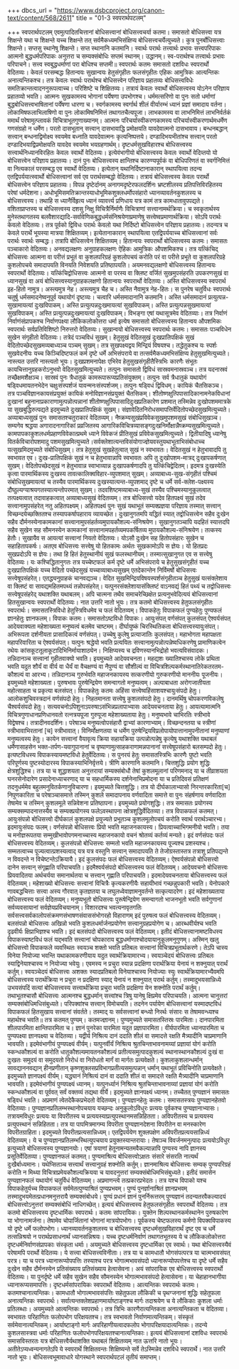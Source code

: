 +++
dbcs_url = "https://www.dsbcproject.org/canon-text/content/568/2611"
title = "01-3 स्वपरार्थपटलम्"

+++
स्वपरार्थपटलम्
एवमुत्पादितचित्तानां बोधिसत्त्वानां बोधिसत्त्वचर्या कतमा। समासतो बोधिसत्त्वा यत्र शिक्षन्ते यथा च शिक्षन्ते यच्च शिक्षन्ते तत् सर्वमैकध्यमभिसंक्षिप्य बोधिसत्त्वचर्येत्युच्यते।
कुत्र पुनर्बोधिसत्त्वाः शिक्षन्ते। सप्तसु स्थानेषु शिक्षन्ते। सप्त स्थानानि कतमानि। स्वार्थः परार्थः तत्त्वार्थः प्रभावः सत्त्वपरिपाकः आत्मनो बुद्धधर्मपरिपाकः अनुत्तरा च सम्यक्संबोधिः सप्तमं स्थानम्।
उद्धानम्। 
स्व-परार्थश्च तत्त्वार्थः प्रभावः परिपाचने। 
सत्त्व स्वबुद्धधर्माणां परा बोधिश्च सप्तमी॥
स्वपरार्थः कतमः समासतो दशविधः स्वपरार्थो वेदितव्यः। केवलं परसम्बद्धः हितान्वयः सुखान्वयः हेतुसंगृहीतः फलसंगृहीतः एहिकः आमुत्रिकः आत्यन्तिकः अनात्यन्तिकश्च।
तत्र केवलः स्वार्थः परार्थश्च बोधिसत्त्वेन परिज्ञाय प्रहातव्यः बोधिसत्त्वविधेः समतिक्रान्तत्वादननुरूपत्वाच्च। परिशिष्टे च शिक्षितव्यः। तत्रायं केवलः स्वार्थो बोधिसत्त्वस्य योऽनेन परिज्ञाय प्रहातव्यो भवति। आत्मनः सुखकामस्य भोगानां पर्येषणा उपभोगश्च। धर्ममत्सरिणो वा पुनः सतो धर्माणां बुद्धबोधिसत्त्वभाषितानां पर्येंषणा धारणा च। स्वर्गकामस्य स्वर्गार्थ शीलं वीर्यारम्भं ध्यानं प्रज्ञां समादाय वर्तना। लोकामिषफलाभिलाषिणो वा पुनः लोकामिषनिमित्तं तथागतचैत्यपूजा। लाभकामस्य वा लाभनिमित्तं लाभनिर्वर्तकं ममार्थं परेषामुत्प्लावकं विचित्राभूतगुणाख्यानम्। आत्मनः परिचर्यास्वीकरणकामस्य परिचर्यास्वीकरणार्थमधर्मेण गणसंग्रहो न धर्मेण। परतो दासभूतान् सत्त्वान् दासभावाद्धि प्रमोक्षयति यावदेवात्मनो दासभावाय। बन्धनबद्धान् सत्त्वान् बन्धनाद्विमोक्ष्य स्वयमेव बध्नाति यावदेवात्मनः कृत्यनिष्पत्तये। दण्डादिभयभीतांश्च सत्त्वान् परतो दण्डादिभयाद्विप्रमोक्षयति यावदेव स्वयमेव भयग्रहणार्थम्। दृष्टधर्मसुखविहारश्च बोधिसत्त्वस्य सत्त्वार्थनिध्यानविरहितः केवलः स्वार्थो वेदितव्यः। इत्येवंभागीयो बोधिसत्त्वस्य केवलः स्वार्थो वेदिव्तयो यो बोधिसत्त्वेन परिज्ञाय प्रहातव्यः।
दानं पुनः बोधिसत्त्वस्य क्षान्तिश्च कारुण्यपूर्वकं वा बोधिपरिणतं वा स्वर्गनिमित्तं वा नित्यकालं परसम्बद्ध एव स्वार्थो वेदितव्यः।
इत्येतान् यथानिर्दिष्टानाकारान् स्थापयित्वा तदन्य एतद्विपर्ययात्स्वार्थो बोधिसत्त्वानां सर्व एव परार्थसम्बद्धो वेदितव्यः।
तत्रायं बोधिसत्त्वस्य केवलः परार्थो बोधिसत्त्वेन परिज्ञाय प्रहातव्यः। विपन्न दृष्टेर्दानम् अनागमदृष्टेरफलदर्शिनः भ्रष्टशीलस्य प्रतिपत्तिविरहितस्य परेषां धर्मदेशना। अधोभूमिसमतिक्रान्तस्याधोभूमिकशुक्लधर्मोपसंहारो ध्यानव्यावर्तनकुशलस्य च बोधिसत्त्वस्य। तथाहि स ध्यानैर्विहृत्य ध्यानं व्यावर्त्त्य प्रणिधाय यत्र कामं तत्र कामधातावुपपद्यते। वशिताप्राप्तस्य च बोधिसत्त्वस्य दशसु निक्षु विचित्रैर्निर्माणैः विचित्राणां सत्त्वानामर्थक्रिया। च स्वकृतार्थस्य मुनेस्तथागतस्य बलवैशारद्यादि-सर्वावेणिकबुद्धधर्मसंनिश्रयेणाप्रमाणेषु सत्त्वेष्वप्रमाणार्थक्रिया। सोऽपि परार्थः केवलो वेदितव्यः। तत्र पूर्वको द्विविधः परार्थः केवलो यथा निर्दिष्टो बोधिसत्त्वेन परिज्ञाय प्रहातव्यः। तदन्यत्र च केवले परार्थे भूयस्या मात्रया शिक्षितव्यम्। इत्येतानाकारान् स्थापयित्वा एतद्विपर्ययाच्च बोधिसत्त्वानां सर्वः परार्थः स्वार्थः सम्बद्धः। तत्रापि बोधिसत्त्वेन शिक्षितव्यम्।
हितान्वयः स्वपरार्थो बोधिसत्त्वस्य कतमः। समासतः पञ्चाकारो वेदितव्यः। अनवद्यलक्षणः अनुग्राहकलक्षणः ऐहिकः आमुत्रिकः औपशमिकश्च। तत्र यत्किंचिद् बोधिसत्त्वः आत्मना वा परीत्तं प्रभूतं वा कुशलपरिग्रहं कुशलोपचयं करोति परं वा परीत्ते प्रभूते वा कुशलपरिग्रहे कुशलोपचये समादापयति विनयति निवेशयति प्रतिष्ठापयति। अयमनवद्यलक्षणो बोधिसत्त्वस्य हितान्वयः स्वपरार्थो वेदितव्यः। यत्किंचिद्वोधिसत्त्वः आत्मनो वा परस्य वा क्लिष्ट वर्जितं सुखमुपसंहरति उपकरणसुखं वा ध्यानसुखं वा अयं बोधिसत्त्वस्यानुग्राहकलक्षणो हितान्वयः स्वपरार्थो वेदितव्यः। अस्ति बोधिसत्त्वस्य स्वपरार्थ इह-हितो नामुत्र। अस्त्यमुत्र नेह। अस्त्यमुत्र चैह च। अस्ति नैवामुत्र नेह-हितः। स पुनरेष चतुर्विधः स्वपरार्थः चतुर्षु धर्मसमादनेष्वनुपूर्व यथायोगं दृष्टव्यः। चत्वारि धर्मसमादानानि कतमानि। अस्ति धर्मसमादानं प्रत्युत्पन्न-सुखामायत्यां दुःखविपाकम्। अस्ति प्रत्युत्पन्नदुःखमायत्यां सुखविपाकम्। अस्ति प्रत्युत्पन्नसुखमायत्यां सुखविपाकम्। अस्ति प्रत्युत्पन्नदुःखमायत्यां दुःखविपाकम्। विभङ्गा एषां यथासूत्रमेव वेदितव्याः। तत्र निर्वाणं निर्वाणंसंप्रापकश्च निर्वाणपक्ष्या लौकिकलोकोत्तरा धर्मा इत्येष समासतो बोधिसत्त्वस्य हितान्वय औपशमिकः स्वपरार्थः सर्वप्रतिविशिष्टो निरुत्तरो वेदितव्यः।
सुखान्वयो बोधिसत्त्वस्य स्वपरार्थः कतमः। समासतः पञ्चविधेन सुखेन संगृहीतो वेदितव्यः। तत्रेदं पञ्चविधं सुखम्। हेतुसुखं वेदितसुखं दुःखप्रातिपक्षिकं सुखं वेदितोपच्छेदसुखमव्यबाध्यञ्च पञ्चम् सुखम्। तत्र सुखपक्ष्यद्वय मिन्द्रियं विषयश्च। तद्धेतुकश्च यः स्पर्शः सुखवेदनीयः यच्च किञ्चिदिष्टफलं कर्म दृष्टे धर्मे अभिसंपराये वा तत्सर्वमैकध्यमभिसंक्षिप्य हेतुसुखमित्युच्यते। नास्त्यत उत्तरि नास्त्यतो भूयः। दुःखप्रशमनापेक्षः एभिरेव हेतुसुखसंगृहीतैस्त्रिभिः कारणैः संभूतः कायचित्तानुग्रहकरोऽनुभवो वेदितसुखमित्युच्यते। तत्पुनः समासतो द्विविधं सास्रवमनास्रवञ्च। तत्र यदनास्रवं तच्छैक्षमशैक्षञ्च। सास्रवं पुनः त्रैधातुकं कामरूपारूप्यप्रतिसंयुक्तम्। तत्पुनः सर्व त्रैधातुकं यथायोगं षड्‍विधमायतनभेदेन चक्षुःसंस्पर्शजं यावन्मनःसंस्पर्शजम्। तत्पुनः षड्‍विधं द्विविधम्। कायिकं चैतसिकञ्च। तत्र पञ्चविज्ञानकायसंप्रयुक्तं कायिकं मनोविज्ञानसंप्रयुक्तं चैतसिकम्। शीतोष्णक्षुत्पिपासादिकानामनेकविधानां दुःखानां बहुनानाप्रकाराणामुत्पन्नोत्पन्नानां शीतोष्णक्षुत्पिपासादिदुःखप्रतिकारेण प्रशमात् तस्मिन्नेव दुःखोपशममात्रके या सुखबुद्धिरुत्पद्यते इदमुच्यते दुःखप्रातिपक्षिकं सुखम्। संज्ञावेदितनिरोधसमापत्तिर्वेदितोपच्छेदसुखमित्युच्यते। अव्याबाध्यसुखं पुनः समासतश्चतुराकारं वेदितव्यम्। नैष्क्रम्यसुखंप्रविवेकसुखमुपशमसुखं संबोधिसुखञ्च। सम्यगेव श्रद्धया अगारादनागारिकां प्रव्रजितस्य आगारिकविचित्रव्यासङ्गदुःखनिर्मोक्षान्नैष्क्रम्यसुखमित्युच्यते। कामपापकाकुशलधर्मप्रहाणविवेकात्प्रथमे ध्याने विवेकजं प्रीतिसुखं प्रविवेकसुखमित्युच्यते। द्वितीयादिषु ध्यानेषु वितर्कविचारोपशमादु पशमसुखमित्युच्यते।सर्वक्लेशात्यन्तविसंयोगाज्ज्ञेयवस्तुयथाभूताभिसंबोधाच्च यत्सुखमिदमुच्यते संबोधिसुखम्।
तत्र हेतुसुखं सुखहेतुत्वात् सुखं न स्वभावतः। वेदितसुखं न हेतुभावादपि तु स्वभावत एव। दुःख-प्रातिपक्षिकं सुखं न च हेतुभावान्नापि स्वभावतः अपि तु दुःखोपशम-मात्रद् दुःखापकर्षणात् सुखम्। वेदितोपच्छेदसुखं न हेतुभावान्न स्वाभाव्यान्न दुःखापकर्षणादपि तु यत्किंचिद्वेदितम्। इदमत्र दुःखस्येति कृत्वा पारमार्थिकस्य दुःखस्य तावत्कालिक्वविहार-व्युपशमात् सुखम्। अव्याबाध्य-सुख-संगृहीतं पश्चिमं संबोधिसुखमायत्यां च तस्यैव पारमार्थिकस्य दुःखस्यात्यन्त-व्युपशमाद् दृष्टे च धर्मे सर्व-क्लेश-पक्ष्यस्य दौष्ठुल्यग्याश्रयगतस्यात्यन्तोपरमात् सुखम्। तदवशिष्टमव्याबाध्य-सुखं तस्यैव पश्चिमस्यानुकूलत्वात् तत्पक्ष्यत्वात् तदावाहकत्वात् अव्याबाध्यसुखं वेदितव्यम्।
तत्र बोधिसत्त्वो यदेव हितपक्ष्यं सुखं तदेव सत्त्वानामुपसंहरेत् नतु अहितपक्ष्यम्। अहितपक्ष्यं पुनः सुखं यथाभूतं सम्यक्प्रज्ञया परिज्ञाय तस्मात् सत्त्वान् विच्छन्दयेच्छक्तितश्च तस्यापकर्षापहाराय व्यायच्छेत। दुःखानुगतमपि यद्धितं स्यात् तद्वोधिसत्त्वेन सहैव दुःखेन सहैव दौर्मनस्येनाकामकानां सत्त्वानामुपसंहर्तव्यमुपायकौशल्य-संनिश्रयेण। सुखानुगतञ्चापि यदहितं स्यात्तदपि सहैव सुखेन सह सौमनस्येन कामकानां सत्त्वानामपहर्तव्यमपकर्षितव्य मुपायकौशल्य-संनिश्रयेण। तत्कस्य हेतौः। सुखायैव स आयत्यां सत्त्वानां नियतो वेदितव्यः। योऽसौ दुःखेन सह हितोपसंहारः सुखेन च सहाहितापकर्षः। अत‍एव बोधिसत्त्वः सत्त्वेषु यो हितकामः अर्थतः सुखकामोऽपि स ज्ञेयः। यो हितप्रदः सुखप्रदोऽपि स ज्ञेयः। तथा हि हितं हेतुस्थानीयं सुखं फलस्थानीयम्। तस्मात्सुखानुगत एव स सत्त्वेषु वेदितव्यः। यः कश्चिद्धितानुगतः तत्र यच्चेष्टफलं कर्म दृष्टे धर्मे अभिसंपराये च हेतुसुखसंगृहीतं यच्च दुःखप्रातिपक्षिकं यच्च वेदितो पच्छेदसुखं यच्चाव्याबाध्यसुखम् एतदेकान्तेन निर्विमर्षो बोधिसत्त्वः सत्त्वेषूपसंहरेत्। एतद्ध्यनुग्राहकं चानवद्यञ्च। वेदित सुखमिन्द्रियविषयस्पर्शसंगृहीतञ्च हेतुसुखं यत्संक्लेशाय वा क्लिष्टं वा सावद्यमहितमपथ्यं तन्नोपसंहरेत्। यत्पुनरसंक्लेशायासंक्लिष्टं वाऽनवद्यं हितं पथ्यं च तद्वोधिसत्त्वः सत्त्वेषूपसंहरेद् यथाशक्ति यथाबलम्। अपि चात्मना तथैव समाचरेच्छिक्षेत प्रत्यनुभवेदित्ययं बोधिसत्त्वानां हितसुखान्वयः स्वपरार्थो वेदितव्यः। नात उत्तरि नातो भूयः।
तत्र कतमो बोधिसत्त्वस्य हेतुफलसंगृहीतः स्वपरार्थः। समासतस्त्रिविधो हेतुस्त्रिविधमेव च फलं वेदितव्यम्। विपाकहेतुः विपाकफलं पुण्यहेतुः पुण्यफलं ज्ञानहेतुः ज्ञानफलम्।
विपाकः कतमः। समासतोऽष्टविधो विपाकः। आयुःसंपत् वर्णसंपत् कुलसंपत् ऐश्वर्यसंपत् आदेयवाक्यता महेशाख्यता मनुष्यत्वं बलमेव चाष्टमम्। दीर्घायुष्कं चिरस्थितिकता बोधिसत्त्वस्यायुःसंपत्। अभिरूपता दर्शनीयता प्रासादिकत्वं वर्णसंपत्। उच्चेषु कुलेषु प्रत्याजातिः कुलसंपत्। महाभोगता महापक्षता महापरिवारिता च ऐश्वर्यसंपत्। यत्पुनः श्रद्धेयो भवति प्रत्ययितः सत्त्वानामुत्पन्नोत्पन्नेष्वधिकरणेषु प्रामाणिकत्वेन रथेयः कांसकूटतूलाकूटादिभिनिर्मायाशाठ्येन। निक्षिप्यस्य च द्रविणस्यानभिद्रोहो भवत्यविसंवादकः। तन्निदानञ्च सत्त्वानां गृहीतवाक्यो भवति। इयमुच्यते आदेयवचनता। महद्यशः ख्यातिश्चास्य लोके प्रथिता भवति यदुत शौर्यं वा वीर्य वा धैर्यं वा वैचक्षण्यं वा नैपुण्यं वा सौशील्यं वा विचित्रशिल्पकर्मस्थानातिरेकतरतम-कौशल्यं वा आरभ्य। तन्निदानञ्च गुरुर्भवति महाजनकायस्य सत्करणीयो गुरुकरणीयो माननीयः पूजनीयः। इयमुच्यते महेशाख्यता। पुरुषभावः पुरुषेन्द्रियेण समन्वागतो मनुष्यत्वम्। अल्पाबाधता अरोगजातीयता महोत्साहता च प्रकृत्या बलसंपत्।
विपाकहेतुः कतमः अहिंसा सत्त्वेष्वहिंसाशयश्चायुःसंपदो हेतुः। आलोकशुचिवस्त्रदानं वर्णसंपदो हेतुः। निहतमानता सत्त्वेषु कुशलसंपदो हेतुः। दानमर्थिषु चोपकरणविकलेषु चैश्वर्यसंपदो हेतुः। सत्यवचनोऽपिशुनाऽपरुषाऽसंभिन्नप्रलापाभ्यासः आदेयवचनताया हेतुः। आयत्यामात्मनि विचित्रगुणाधानप्रणिधानवतो रत्नत्रयपूजा गुरुपूजा महेशाख्यताया हेतुः। मनुष्यभावे चाभिरतिः स्त्रीभावे विद्वेषश्च। तत्रादीनवदर्शिनः। परेषाञ्च मनुष्यत्वोपसंहारौ द्वाभ्यां कारणाभ्याम्। विच्छन्दनतया च स्त्रीणां स्त्रीभावाभिरतानां [च] स्त्रीभावात्। विनिर्मोक्षणतया च धर्मेण पुरुषेन्द्रियविप्रलोपायोपात्तानामुपनीतानां मनुष्याणां मनुष्यत्वस्य हेतुः। कायेन सत्त्वानां वैयावृत्य क्रिया सहायक्रिया उत्पन्नोत्पन्नेषु कृत्येषु यथाशक्ति यथाबलं धर्मेणासाहसेन भक्त-तर्पण-यवागुपानानां च वृष्याणामुत्साहकराणामन्नपानानां सत्त्वेषूपसंहारो बलसम्पदो हेतुः। इत्यष्टविधस्य विपाकस्यायमष्टविधो हेतुर्वेदितव्यः।
स पुनरयं हेतुः समासतस्त्रिभिः कारणैः पुष्टो भवति परिपूर्णस्य पुष्टस्योदारस्य विपाकस्याभिनिर्वृत्तये। त्रीणि कारणानि कतमानि। चित्तशुद्धिः प्रयोग शुद्धिः क्षेत्रशुद्धिश्च। तत्र या च शुद्धाशयता अनुत्तरायां सम्यक्संबोधौ तेषां कुशलमूलानां परिणमनाद् या च तीव्राशयता घनरसेनोदारेण प्रसादेनाध्याचरणाद् या च सहधार्मिकस्य दर्शनेनाभिप्रमोदना या च प्रतिदिवसं प्रतिक्षणं तदनुधर्ममेव बहुलमनुवितर्कणानुविचारणा। इयमुच्यते चित्तशुद्धिः। तत्र यो दीर्घकालाभ्यासो निरन्तरकारिता[च] निपुणकारिता च परेषाञ्चासमात्ते तस्मिन् कुशले समादापनाय वर्णवादिता समात्ते वा पुनः संहर्षणाय वर्णवादिता तेषामेव च तस्मिन् कुशलमूले सन्निवेशना प्रतिष्ठापना। इयमुच्यते प्रयोगशुद्धिः। तत्र समासतः प्रयोगस्य सम्यक्सम्पादनात्तस्यैव च सम्यक्प्रयोगस्य फलेऽवस्थापना त्क्षेत्रशुद्धिर्वेदितव्या।
तत्र विपाकफलं कतमत्। आयुःसंपन्नो बोधिसत्त्वो दीर्घकालं कुशलपक्षे प्रयुज्यते प्रभूतञ्च कुशलमूलोपचयं करोति स्वार्थ परार्थञ्चारभ्य। इदमायुःसंपदः फलम्। वर्णसंपन्नो बोधिसत्त्वः प्रियो भवति महाजनकायस्य। प्रियत्वाच्चाभिगमनीयो भवति। तया च मनोज्ञरूपतया सम्मुखीभावोपगमनाच्चास्य महाजनकायो वचनं श्रोतव्यं कर्तव्यं मन्यते। इदं वर्णसंपदः फलं बोधिसत्त्वस्य वेदितव्यम्। कुलसंपन्नो बोधिसत्त्वः सम्मतो भवति महाजनकायस्य पूज्यश्च प्रशस्यश्च। सम्मतत्वाच्च पूज्यत्वात्प्रशस्यत्वाद् यत्र यत्र वस्तुनि सत्त्वान् समादापयति ते तेजोग्रस्तास्तत्र तत्राशु प्रतिपद्यन्ते न विवदन्ते न विचेष्टन्तेऽक्रियायै। इदं कुलसंपदः फलं बोधिसत्त्वस्य वेदितव्यम्। ऐश्वर्यसंपन्नो बोधिसत्त्वो दानेन सत्त्वान् संगृह्णाति परिपाचयति। इदमैश्वर्यसंपदो बोधिसत्त्वस्य फलं वेदितव्यम्। आदेयवचनो बोधिसत्त्वः प्रियवादितया अर्थचर्यया समानार्थतया च सत्त्वान् गृह्णाति परिपाचयति। इदमादेयवचनताया बोधिसत्त्वस्य फलं वेदितव्यम्। महेशाख्यो बोधिसत्त्वः सत्त्वानां विचित्रैः कृत्यकरणीयैः सहायीभावं गच्छन्नुपकारी भवति। येनोपकारे णावबद्धचित्ताः सत्त्वा अस्य गौरवात् कृतज्ञतया च लघुलध्वेवाज्ञामनुवर्तन्ते सत्कृत्यादरेण। इदं महेशाख्यताया बोधिसत्त्वस्य फलं वेदितव्यम्। मनुष्यभूतो बोधिसत्त्वः पुरूषेन्द्रियेण समन्वागतो भाजनभूतो भवति सर्वगुणानां सर्वव्यवसायानां सर्वज्ञेयप्रविचयानाम्। विशारदश्च भवत्यनावृतगतिः सर्वसत्त्वसर्वकालोपसंक्रमणसंभाषणसंवाससंभोगरहो विहाराणम् इदं पुरुषत्व फलं बोधिसत्त्वस्य वेदितव्यम्। बलसंपन्नो बोधिसत्त्वः अखिन्नो भवति कुशलधर्मार्जनप्रयोगेण सत्त्वानुग्रहप्रयोगेण च। आरब्धवीर्यश्च भवति दृढवीर्यः क्षिप्राभिज्ञश्च भवति। इदं बलसंपदो बोधिसत्त्वस्य फलं वेदितव्यम्। इतीदं बोधिसत्त्वानामष्टविधस्य विपाकस्याष्टविधं फलं यद्भवति सत्त्वानां चोपकाराय बुद्धधर्माणाश्चोदयायानुकूलमनुगुणम्। अस्मिन् खलु बोधिसत्त्वो विपाकफले व्यवस्थितः स्वयञ्च शक्तो भवति प्रतिबलः सत्त्वानां विचित्रप्रभूतार्थकरणे। तेऽपि चास्य विनेया नियोज्या भवन्ति यथाकामकरणीयाय यदुत स्वार्थक्रियामारभ्य। स्वयञ्चेदयं बोधिसत्त्वः प्रतिबलः स्याद्विनेयाश्चास्य न नियोज्या भवेयुः। एवमस्य न प्रचुरा स्यान्न प्रदक्षिणा परार्थक्रिया येनायं न शक्नुयात् परार्थं कर्तुम्। स्वयञ्चेदयं बोधिसत्त्वः अशक्तः स्यादप्रतिबलो विनेयाश्चास्य नियोज्याः स्युः स्वार्थक्रियामारभ्यैवमपि बोधिसत्त्वस्य परार्थक्रिया न प्रचुरा न प्रदक्षिणा स्याद् येनायं न शक्नुयात् परार्थ कर्तुम्। तस्मादुभयसान्निध्ये उभयसंपदिं सत्यां बोधिसत्त्वस्य सत्त्वार्थक्रिया प्रचुरा भवति प्रदक्षिणा येन शक्नोति परार्थं कर्तुम्। तथाभूतश्चासौ बोधिसत्त्वः आत्मनश्च बुद्धधर्मान् सत्त्वांश्च त्रिषु यानेषु क्षिप्रमेव परिपाचयति। आत्मना चानुत्तरां सम्यक्संबोधिमधिसंबुध्यते। परिपक्वांश्च सत्त्वान् विमोचयति। तदनेन पर्यायेण बोधिसत्त्वानां यस्मादष्टविधं विपाकफलं हितसुखाय सत्त्वानां संवर्तते। तस्माद् यः सर्वसत्त्वानां बन्ध्यो निरर्थः संसारः स तेषामवन्ध्यश्च महार्थश्च भवति॥
तत्र कतमत् पुण्यम्। कतमज्ज्ञानम्। पुण्यमुच्यते समासतस्तिस्रः पारमिताः। दानपारमिता शीलपारमिता क्षान्तिपारमिता च। ज्ञानं पुनरेका पारमिता यदुत प्रज्ञापारमिता। वीर्यपारमिता ध्यानपारमिता च पुण्यपक्ष्या ज्ञानपक्ष्या च वेदितव्या। यद्वीर्य निश्रित्य दानं ददाति शीलं वा समादत्ते रक्षति मैत्र्यादीनि चाप्रमाणानि भावयति। इदमेवंभागीयं पुण्यपक्ष्यं वीर्यम्। यत्पुनर्वीर्यं निश्रित्य श्रुतचिन्ताभावनामय्यां प्रज्ञायां योगं करोति स्कन्धकौशल्यं वा करोति धातुकौशल्यमायतनकौशल्यं प्रतीत्यसमुत्पादकुशल्यं स्थानास्थानकौशल्यं दुःखं वा दुःखतः समुदयं वा समुदयतो निरोधं वा निरोधतो मार्गं वा मार्गतः प्रत्यवेक्षते। कुशलाकुशलान्धर्मान् सावद्याननवद्यान् हीनप्रणीतान् कृष्णशुक्लसप्रविभागप्रतीत्यसमुत्पन्नान् धर्मान् यथाभूतं प्रविचिनोति प्रत्यवेक्षते। इदमुच्यते ज्ञानपक्ष्यं वीर्यम्। यद्ध्यानं निश्रित्यं दानं वा ददाति शीलं वा समादत्ते रक्षति मैत्र्यादीनि चाप्रमाणानि भावयति। इदमेवंभागीयं पुण्यपक्ष्यं ध्यानम्। यत्पुनर्ध्यानं निश्रित्य श्रुतचिन्ताभावनाय्यां प्रज्ञायां योगं करोति स्कन्धकौशल्यं वा पूर्ववत् सर्वं वक्तव्यं तद्यथा वीर्ये। इदमुच्यते ज्ञानपक्ष्यं ध्यानम्। तच्चैतत् पुण्यज्ञानं समासतः षड्‍विधं भवति। अप्रमाणं त्वेतदेकैकप्रभेदतो वेदितव्यम्।
पुण्यज्ञानहेतुः कतमः। समासतस्त्रयः पुण्यज्ञानहेतवो वेदितव्याः। पुण्यज्ञानप्रतिलम्भस्थानोपचयाय यच्छन्दः अनुकूलोऽविधुरः प्रत्ययः पूर्वकश्च पुण्यज्ञानाभ्यासः। तत्रायमविधुरः प्रत्ययः या विपरीतस्य च प्रत्ययस्याप्रत्युपस्थानमसन्निहितता। अविपरीतस्य च प्रत्ययस्य प्रत्युपस्थानं सन्निहितता। तत्र या पापमित्रमागम्य विपरीता पुण्यज्ञानदेशना विपरीतेन वा मनस्कारेण विपरीतग्राहिता। इदमुच्यते विपरीतप्रत्यसान्निध्यम्। एतद्विपर्ययेण शुक्लपक्षेण अविपरीतप्रत्ययसान्निध्यं वेदितव्यम्। ये च पुण्यज्ञानप्रतिलम्भस्थित्युपचयाय प्रयुक्तस्यान्तरायाः। तेषाञ्च विवर्जनमनुत्पादः प्रत्ययोऽविधुर इत्युच्यते बोधिसत्त्वस्य पुण्यज्ञानयोः। एषां त्रयाणां हेतूनामन्यतमवैकल्यान्नापि पुण्यस्य नापि ज्ञानस्य प्रसूतिर्वेदितव्या।
पुण्यज्ञानफलं कतमत्। पुण्यमाश्रित्य बोधिसत्त्वोऽक्षतः संसारे संसरति नात्यर्थं दुःखैर्बाध्यमानः। यथेप्सितञ्च सत्त्वार्थं सत्त्वानुग्रहं शक्नोति कर्तुम्। ज्ञानमाश्रित्य बोधिसत्त्वः सम्यक् पुण्यपरिग्रहं करोति न मिथ्या विचित्राप्रमेयकौशल्यक्रियया च यावदनुत्तरां सम्यक्संबोधिमभिसंबुध्यते। इतीदं समासेन पुण्यज्ञानफलं यथायोगं चतुर्विधं वेदितव्यम्। अप्रमाणन्त्वे तत्प्रकारप्रभेदतः।
तत्र यश्च विपाको यश्च विपाकहेतुर्यच्च विपाकफलं सर्वमेतत्पुण्याश्रितं पुण्यप्रभवम्। पुण्यं पुनर्ज्ञानाश्रितं ज्ञानप्रभवम् तस्मादुभयमेतत्प्रधानमनुत्तरायै सम्यक्संबोधये। पुण्यं प्रधानं ज्ञानं पुनर्निरूत्तरम् पुण्यज्ञानं तदन्यतरवैकल्यादयं बोधिसत्त्वोऽनुत्तरां सम्यक्संबोधिं नाधिगच्छेत्। इत्ययं बोधिसत्त्वस्य हेतुफलसंगृहीतः स्वपरार्थो वेदितव्यः।
तत्र कतमो बोधिसत्त्वस्य दृष्टधार्मिकः स्वपरार्थः। कतमः सांपरायिकः। युक्तेन शिल्पस्थानकर्मस्थानेन पुरुषकारेण या भोगानामर्जना। तेषामेव चोपार्जितानां भोगानां मात्रयोपभोगः। पूर्वकस्य चेष्टफलस्य कर्मणो विपक्वविपाकस्य यो दृष्टे धर्मे फलोपभोगः। ध्यानव्यावर्तनकुशलस्य च बोधिसत्त्वस्य दृष्टधर्मसुखविहारार्थं दृष्ट एव च धर्मे तत्सन्निश्रयो न परार्थप्रसाधनार्थं ध्यानसन्निश्रयः। यच्च दृष्टधर्मनिर्वाणं तथागतभूतस्य ये च लौकिकलोकोत्तरा दृष्टधर्मनिर्वाणसंप्रापकाः संस्कृता धर्माः। अयमुच्यते बोधिसत्त्वस्य दृष्टधार्मिका एव स्वार्थः। यथा बोधिसत्त्वस्यैवं परेषामपि परार्थो वेदितव्यः। ये सत्त्वा बोधिसत्त्वविनीताः। तत्र या च कामधातौ भोगसंपत्परत्र या चात्मभावसंपत् परत्र। या च परत्र ध्यानारूप्योपपत्तिः तस्याश्च परत्र भोगात्मभावसंपदो ध्यानारूप्योपपत्तेश्च या दृष्टे धर्मे सहैव दुःखेन सहैव दौर्मनस्येन प्रतिसंख्याय प्रतिसंख्याय हेत्वासेवना। अयं सांपरायिक एव बोधिसत्त्वस्य स्वपरार्थो वेदितव्यः। या पुनर्दृष्टे धर्मे सहैव सुखेन सहैव सौमनस्येन भोगात्मभावसंपदो हेत्वासेवना। या चेहाहानभागीया ध्यानारूप्यसमापत्तिः। दृष्टधर्मसांपरायिकः स्वपरार्थो वेदितव्यः।
आत्यन्तिकः स्वपरार्थः कतमः। कतमश्चानात्यन्तिकः। कामधातौ भोगात्मभावसंपत्तिः सहेतुफला लौकिकी च पृथग्जनानां शुद्धिः सहेतुफला अनात्यन्तिकः स्वपरार्थः। सर्वात्यन्तक्लेशप्रहाणमार्याष्टाङ्गश्च मार्गः तदाश्रयेण च ये लौकिकाः कुशला धर्माः प्रतिलब्धाः। अयमुच्यते आत्यन्तिकः स्वपरार्थः।
तत्र त्रिभिः कारणैरात्यन्तिकता अनात्यन्तिकता च वेदितव्या। स्वभावतः परिहाणितः फलोपभोग परिक्षयतश्च। तत्र स्वभावतो निर्वाणमात्यन्तिकम्। संस्कृतं सर्वमेवानात्यन्तिकम्। आर्याष्टाङ्गो मार्गः अपरिहाणीयत्वादफलोप भोगापरिक्षयादात्यन्तिकः। तदन्ये कुशलसास्त्रवा धर्माः परिहाणितः फलोपभोगपरिक्षयतश्चानात्यन्तिकाः।
इत्ययं बोधिसत्त्वानां दशविधः स्वपरार्थः समासविस्तरतः यत्र बोधिसत्त्वैर्यथाशक्ति यथाबलं शिक्षितव्यम् नात ऊत्तरि नातो भूयः। अतीतेऽप्यध्वन्यनागतेऽपि ये स्वपरार्थे शिक्षितवन्तः शिक्षिष्यन्ते सर्वे तेऽस्मिन्नेव दशविधे स्वपरार्थे। नात उत्तरि नातो भूयः।
बोधिसत्त्वभूमावाधारे योगस्थाने स्वपरार्थपटलं तृतीयं समाप्तम्।

